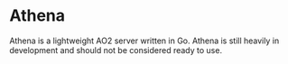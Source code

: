 # Athena
Athena is a lightweight AO2 server written in Go.
Athena is still heavily in development and should not be considered ready to use.